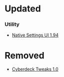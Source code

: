 # Updated

### Utility

- [Native Settings UI 1.94](https://www.nexusmods.com/cyberpunk2077/mods/3518)

# Removed

- [Cyberdeck Tweaks 1.0](https://www.nexusmods.com/cyberpunk2077/mods/5055)
